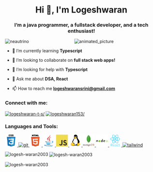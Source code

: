 <h1 align="center">Hi 👋, I'm Logeshwaran</h1>
<h3 align="center">I’m a java programmer, a fullstack developer, and a tech enthusiast!</h3>


<img align="right" alt="animated_picture" width="275" src="https://miro.medium.com/max/1272/1*ZSVmWGcc1weENb0ShawWxw.gif">

<p align="left"> <img src="https://komarev.com/ghpvc/?username=logesh-waran2003&label=Profile%20views&color=0e75b6&style=flat" alt="neautrino" /> </p>


- 🌱 I’m currently learning **Typescript**

- 👯 I’m looking to collaborate on **full stack web apps!**

- 🤝 I’m looking for help with **Typescript**

- 💬 Ask me about **DSA, React**

- 📫 How to reach me **logeshwaransrini@gmail.com**

<h3 align="left">Connect with me:</h3>
<p align="left">
<a href="https://linkedin.com/in/logeshwaran-t-s/" target="blank"><img align="center" src="https://raw.githubusercontent.com/rahuldkjain/github-profile-readme-generator/master/src/images/icons/Social/linked-in-alt.svg" alt="logeshwaran-t-s/" height="30" width="40" /></a>
<a href="https://www.leetcode.com/logeshwaran153/" target="blank"><img align="center" src="https://raw.githubusercontent.com/rahuldkjain/github-profile-readme-generator/master/src/images/icons/Social/leet-code.svg" alt="logeshwaran153/" height="30" width="40" /></a>
</p>

<h3 align="left">Languages and Tools:</h3>
<p align="left"> <a href="https://www.w3schools.com/css/" target="_blank" rel="noreferrer"> <img src="https://raw.githubusercontent.com/devicons/devicon/master/icons/css3/css3-original-wordmark.svg" alt="css3" width="40" height="40"/> </a> <a href="https://git-scm.com/" target="_blank" rel="noreferrer"> <img src="https://www.vectorlogo.zone/logos/git-scm/git-scm-icon.svg" alt="git" width="40" height="40"/> </a> <a href="https://www.w3.org/html/" target="_blank" rel="noreferrer"> <img src="https://raw.githubusercontent.com/devicons/devicon/master/icons/html5/html5-original-wordmark.svg" alt="html5" width="40" height="40"/> </a> <a href="https://www.java.com" target="_blank" rel="noreferrer"> <img src="https://raw.githubusercontent.com/devicons/devicon/master/icons/java/java-original.svg" alt="java" width="40" height="40"/> </a> <a href="https://developer.mozilla.org/en-US/docs/Web/JavaScript" target="_blank" rel="noreferrer"> <img src="https://raw.githubusercontent.com/devicons/devicon/master/icons/javascript/javascript-original.svg" alt="javascript" width="40" height="40"/> </a> <a href="https://www.linux.org/" target="_blank" rel="noreferrer"> <img src="https://raw.githubusercontent.com/devicons/devicon/master/icons/linux/linux-original.svg" alt="linux" width="40" height="40"/> </a> <a href="https://www.mongodb.com/" target="_blank" rel="noreferrer"> <img src="https://raw.githubusercontent.com/devicons/devicon/master/icons/mongodb/mongodb-original-wordmark.svg" alt="mongodb" width="40" height="40"/> </a> <a href="https://nodejs.org" target="_blank" rel="noreferrer"> <img src="https://raw.githubusercontent.com/devicons/devicon/master/icons/nodejs/nodejs-original-wordmark.svg" alt="nodejs" width="40" height="40"/> </a> <a href="https://reactjs.org/" target="_blank" rel="noreferrer"> <img src="https://raw.githubusercontent.com/devicons/devicon/master/icons/react/react-original-wordmark.svg" alt="react" width="40" height="40"/> </a> <a href="https://tailwindcss.com/" target="_blank" rel="noreferrer"> <img src="https://www.vectorlogo.zone/logos/tailwindcss/tailwindcss-icon.svg" alt="tailwind" width="40" height="40"/> </a> </p>

<p><img align="left" src="https://github-readme-stats.vercel.app/api/top-langs?username=logesh-waran2003&show_icons=true&locale=en&layout=compact" alt="logesh-waran2003" /></p>

<p>&nbsp;<img align="center" src="https://github-readme-stats.vercel.app/api?username=logesh-waran2003&show_icons=true&locale=en" alt="logesh-waran2003" /></p>

<p><img align="center" src="https://github-readme-streak-stats.herokuapp.com/?user=logesh-waran2003&" alt="logesh-waran2003" /></p>
